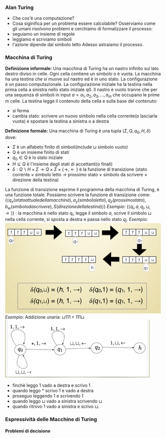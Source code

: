 ### Alan Turing
- Che cos'è una computazione?
- Cosa siginifica per un problema essere calcolabile?
Osserviamo come gli umani risolvono problemi e cerchiamo di formalizzare il processo:
- seguiamo un insieme di regole
- leggiamo e scriviamo simboli
- l'azione dipende dal simbolo letto
Adesso astraiamo il processo.

### Macchina di Turing
**Definizione informale:** 
Una macchina di Turing ha un nastro infinito sul lato destro diviso in celle.
Ogni cella contiene un simbolo o è vuota.
La macchina ha una testina che si muove sul nastro ed è in uno stato.
La configurazione è un passo computazionale.
La configurazione iniziale ha la testina nella prima cella a sinistra nello stato iniziale q0. Il nastro è vuoto tranne che per una sequenza di simboli in input $a = a_1, a_2, a_3, ..., a_m$ che occupano le prime m celle.
La testina legge il contenuto della cella e sulla base del contenuto:
- si ferma
- cambia stato: scrivere un nuovo simbolo nella cella corrente(o lasciarla vuota) e spostare la testina a sinistra o a destra

**Definizione formale:**
Una macchina di Turing è una tupla $\langle \Sigma, Q, q_0, H, \delta \rangle$ dove:
- $\Sigma$ è un alfabeto finito di simboli(include $\sqcup$ simbolo vuoto)
- Q è un insieme finito di stati
- $q_0 \in Q$ è lo stato iniziale
- $H \subseteq Q$ è l'insieme degli stati di accettanti(o finali)
- $\delta: Q \backslash H \times \Sigma \rightarrow Q \times \Sigma \times \{\rightarrow, \leftarrow \}$ è la funzione di transizione (stato corrente $\times$ simbolo letto $\rightarrow$ prossimo stato $\times$ simbolo da scrivere $\times$ direzione della testina)

La funzione di transizione esprime il programma della macchina di Turing, è una funzione totale.
Possiamo scrivere la funzione di transizione come:
$\{\langle q_x(stato attuale della macchina), a_y(simbolo letto), q_z(prossimo stato), b_w(simbolo da scrivere), S(direzione della testina) \rangle\}$
*Esempio:* 
 $\{\langle q_i, a, q_j, \sqcup, \rightarrow \rangle\}$ : la macchina è nello stato $q_i$, legge il simbolo $a$, scrive il simbolo $\sqcup$ nella cella corrente, si sposta a destra e passa nello stato $q_j$.
*Esempio:* 
![Esempio](image.png)
*Esempio:*
Addizione unaria: $\sqcup 1 1 1 + 1 1 1 \sqcup$
![Esempio_1](image-1.png)
- finchè leggo 1 vado a destra e scrivo 1 
- quando leggo * scrivo 1 e vado a destra
- proseguo leggendo 1 e scrivendo 1
- quando leggo $\sqcup$ vado a sinistra scrivendo $\sqcup$ 
- quando ritrovo 1 vado a sinistra e scrivo $\sqcup$. 

### Espressività delle Macchine di Turing
#### Problemi di decisione